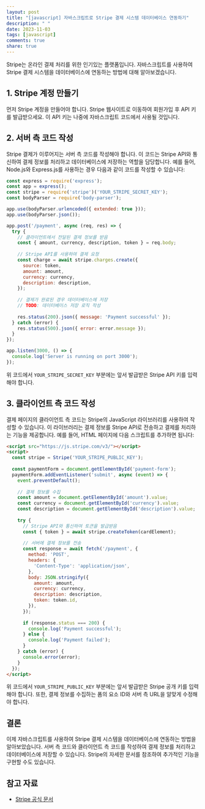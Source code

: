 ```yaml
---
layout: post
title: "[javascript] 자바스크립트로 Stripe 결제 시스템 데이터베이스 연동하기"
description: " "
date: 2023-11-03
tags: [javascript]
comments: true
share: true
---
```


Stripe는 온라인 결제 처리를 위한 인기있는 플랫폼입니다. 자바스크립트를 사용하여 Stripe 결제 시스템을 데이터베이스에 연동하는 방법에 대해 알아보겠습니다.

## 1. Stripe 계정 만들기

먼저 Stripe 계정을 만들어야 합니다. Stripe 웹사이트로 이동하여 회원가입 후 API 키를 발급받으세요. 이 API 키는 나중에 자바스크립트 코드에서 사용될 것입니다.

## 2. 서버 측 코드 작성

Stripe 결제가 이루어지는 서버 측 코드를 작성해야 합니다. 이 코드는 Stripe API와 통신하여 결제 정보를 처리하고 데이터베이스에 저장하는 역할을 담당합니다. 예를 들어, Node.js와 Express.js를 사용하는 경우 다음과 같이 코드를 작성할 수 있습니다:

```javascript
const express = require('express');
const app = express();
const stripe = require('stripe')('YOUR_STRIPE_SECRET_KEY');
const bodyParser = require('body-parser');

app.use(bodyParser.urlencoded({ extended: true }));
app.use(bodyParser.json());

app.post('/payment', async (req, res) => {
  try {
    // 클라이언트에서 전달된 결제 정보를 받음
    const { amount, currency, description, token } = req.body;
  
    // Stripe API를 사용하여 결제 요청
    const charge = await stripe.charges.create({
      source: token,
      amount: amount,
      currency: currency,
      description: description,
    });
  
    // 결제가 완료된 경우 데이터베이스에 저장
    // TODO: 데이터베이스 저장 로직 작성
  
    res.status(200).json({ message: 'Payment successful' });
  } catch (error) {
    res.status(500).json({ error: error.message });
  }
});

app.listen(3000, () => {
  console.log('Server is running on port 3000');
});
```

위 코드에서 `YOUR_STRIPE_SECRET_KEY` 부분에는 앞서 발급받은 Stripe API 키를 입력해야 합니다.

## 3. 클라이언트 측 코드 작성

결제 페이지의 클라이언트 측 코드는 Stripe의 JavaScript 라이브러리를 사용하여 작성할 수 있습니다. 이 라이브러리는 결제 정보를 Stripe API로 전송하고 결제를 처리하는 기능을 제공합니다. 예를 들어, HTML 페이지에 다음 스크립트를 추가하면 됩니다:

```html
<script src="https://js.stripe.com/v3/"></script>
<script>
  const stripe = Stripe('YOUR_STRIPE_PUBLIC_KEY');
  
  const paymentForm = document.getElementById('payment-form');
  paymentForm.addEventListener('submit', async (event) => {
    event.preventDefault();
  
    // 결제 정보를 수집
    const amount = document.getElementById('amount').value;
    const currency = document.getElementById('currency').value;
    const description = document.getElementById('description').value;
  
    try {
      // Stripe API와 통신하여 토큰을 발급받음
      const { token } = await stripe.createToken(cardElement);
  
      // 서버에 결제 정보를 전송
      const response = await fetch('/payment', {
        method: 'POST',
        headers: {
          'Content-Type': 'application/json',
        },
        body: JSON.stringify({
          amount: amount,
          currency: currency,
          description: description,
          token: token.id,
        }),
      });
  
      if (response.status === 200) {
        console.log('Payment successful');
      } else {
        console.log('Payment failed');
      }
    } catch (error) {
      console.error(error);
    }
  });
</script>
```

위 코드에서 `YOUR_STRIPE_PUBLIC_KEY` 부분에는 앞서 발급받은 Stripe 공개 키를 입력해야 합니다. 또한, 결제 정보를 수집하는 폼의 요소 ID와 서버 측 URL을 알맞게 수정해야 합니다.

## 결론

이제 자바스크립트를 사용하여 Stripe 결제 시스템을 데이터베이스에 연동하는 방법을 알아보았습니다. 서버 측 코드와 클라이언트 측 코드를 작성하여 결제 정보를 처리하고 데이터베이스에 저장할 수 있습니다. Stripe의 자세한 문서를 참조하여 추가적인 기능을 구현할 수도 있습니다.

## 참고 자료

- [Stripe 공식 문서](https://stripe.com/docs)